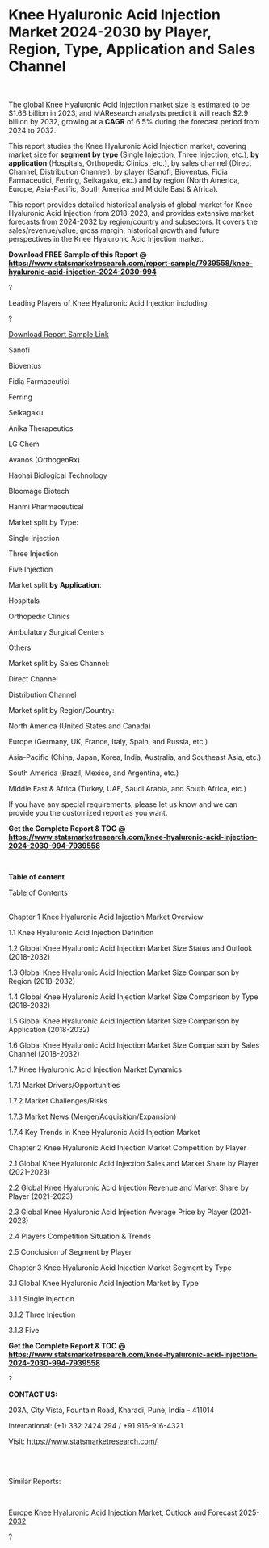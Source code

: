 <h1>Knee Hyaluronic Acid Injection Market 2024-2030 by Player, Region, Type, Application and Sales Channel</h1><br/><p>The global Knee Hyaluronic Acid Injection market size is estimated to be $1.66 billion in 2023, and MAResearch analysts predict it will reach $2.9 billion by 2032, growing at a <strong>CAGR</strong> of 6.5% during the forecast period from 2024 to 2032.</p>
 
 
 
 <p>This report studies the Knee Hyaluronic Acid Injection market, covering market size for <strong>segment by type</strong> (Single Injection, Three Injection, etc.), <strong>by application</strong> (Hospitals, Orthopedic Clinics, etc.), by sales channel (Direct Channel, Distribution Channel), by player (Sanofi, Bioventus, Fidia Farmaceutici, Ferring, Seikagaku, etc.) and by region (North America, Europe, Asia-Pacific, South America and Middle East & Africa).</p>
 
 
 
 <p>This report provides detailed historical analysis of global market for Knee Hyaluronic Acid Injection from 2018-2023, and provides extensive market forecasts from 2024-2032 by region/country and subsectors. It covers the sales/revenue/value, gross margin, historical growth and future perspectives in the Knee Hyaluronic Acid Injection market.</p>
 
 
 
 <div><b>Download FREE Sample of this Report @ <a href="https://www.statsmarketresearch.com/download-free-sample/7939558/knee-hyaluronic-acid-injection-2024-2030-994">https://www.statsmarketresearch.com/report-sample/7939558/knee-hyaluronic-acid-injection-2024-2030-994</a></b></div>
 
 
 
 <p>? </p>
 
 
 
 <p>Leading Players of Knee Hyaluronic Acid Injection including:</p>
 
 
 
 <p>? </p>
 
 
 
 <p><a href="https://www.statsmarketresearch.com/download-free-sample/7939558/knee-hyaluronic-acid-injection-2024-2030-994">Download Report Sample Link</a></p>
 
 
 
 <p>Sanofi</p>
 
 
 
 <p>Bioventus</p>
 
 
 
 <p>Fidia Farmaceutici</p>
 
 
 
 <p>Ferring</p>
 
 
 
 <p>Seikagaku</p>
 
 
 
 <p>Anika Therapeutics</p>
 
 
 
 <p>LG Chem</p>
 
 
 
 <p>Avanos (OrthogenRx)</p>
 
 
 
 <p>Haohai Biological Technology</p>
 
 
 
 <p>Bloomage Biotech</p>
 
 
 
 <p>Hanmi Pharmaceutical</p>
 
 
 
 <p>Market split by Type:</p>
 
 
 
 <p>Single Injection</p>
 
 
 
 <p>Three Injection</p>
 
 
 
 <p>Five Injection</p>
 
 
 
 <p>Market split <strong>by Application</strong>:</p>
 
 
 
 <p>Hospitals</p>
 
 
 
 <p>Orthopedic Clinics</p>
 
 
 
 <p>Ambulatory Surgical Centers</p>
 
 
 
 <p>Others</p>
 
 
 
 <p>Market split by Sales Channel:</p>
 
 
 
 <p>Direct Channel</p>
 
 
 
 <p>Distribution Channel</p>
 
 
 
 <p>Market split by Region/Country:</p>
 
 
 
 <p>North America (United States and Canada)</p>
 
 
 
 <p>Europe (Germany, UK, France, Italy, Spain, and Russia, etc.)</p>
 
 
 
 <p>Asia-Pacific (China, Japan, Korea, India, Australia, and Southeast Asia, etc.)</p>
 
 
 
 <p>South America (Brazil, Mexico, and Argentina, etc.)</p>
 
 
 
 <p>Middle East & Africa (Turkey, UAE, Saudi Arabia, and South Africa, etc.)</p>
 
 
 
 <p>If you have any special requirements, please let us know and we can provide you the customized report as you want.</p>
 
 
 
 <div><b>Get the Complete Report & TOC @ <a href="https://www.statsmarketresearch.com/knee-hyaluronic-acid-injection-2024-2030-994-7939558">https://www.statsmarketresearch.com/knee-hyaluronic-acid-injection-2024-2030-994-7939558</a></b></div>
 
 
 
 <p><br />
 
 <b>Table of content</b></p>
 
 
 
 <p>Table of Contents<br />
 
 <br />
 
 Chapter 1 Knee Hyaluronic Acid Injection Market Overview<br />
 
 1.1 Knee Hyaluronic Acid Injection Definition<br />
 
 1.2 Global Knee Hyaluronic Acid Injection Market Size Status and Outlook (2018-2032)<br />
 
 1.3 Global Knee Hyaluronic Acid Injection Market Size Comparison by Region (2018-2032)<br />
 
 1.4 Global Knee Hyaluronic Acid Injection Market Size Comparison by Type (2018-2032)<br />
 
 1.5 Global Knee Hyaluronic Acid Injection Market Size Comparison by Application (2018-2032)<br />
 
 1.6 Global Knee Hyaluronic Acid Injection Market Size Comparison by Sales Channel (2018-2032)<br />
 
 1.7 Knee Hyaluronic Acid Injection Market Dynamics<br />
 
 1.7.1 Market Drivers/Opportunities<br />
 
 1.7.2 Market Challenges/Risks<br />
 
 1.7.3 Market News (Merger/Acquisition/Expansion)<br />
 
 1.7.4 Key Trends in Knee Hyaluronic Acid Injection Market<br />
 
 Chapter 2 Knee Hyaluronic Acid Injection Market Competition by Player<br />
 
 2.1 Global Knee Hyaluronic Acid Injection Sales and Market Share by Player (2021-2023)<br />
 
 2.2 Global Knee Hyaluronic Acid Injection Revenue and Market Share by Player (2021-2023)<br />
 
 2.3 Global Knee Hyaluronic Acid Injection Average Price by Player (2021-2023)<br />
 
 2.4 Players Competition Situation & Trends<br />
 
 2.5 Conclusion of Segment by Player<br />
 
 Chapter 3 Knee Hyaluronic Acid Injection Market Segment by Type<br />
 
 3.1 Global Knee Hyaluronic Acid Injection Market by Type<br />
 
 3.1.1 Single Injection<br />
 
 3.1.2 Three Injection<br />
 
 3.1.3 Five</p>
 
 
 
 <div><b>Get the Complete Report & TOC @ <a href="https://www.statsmarketresearch.com/knee-hyaluronic-acid-injection-2024-2030-994-7939558">https://www.statsmarketresearch.com/knee-hyaluronic-acid-injection-2024-2030-994-7939558</a></b></div>
 
 
 
 <p>? </p>
 
 
 
 <p><b>CONTACT US:</b><br />
 
 203A, City Vista, Fountain Road, Kharadi, Pune, India - 411014<br />
 
 International: (+1) 332 2424 294 / +91 916-916-4321<br />
 
 Visit: <a href="https://www.statsmarketresearch.com/">https://www.statsmarketresearch.com/</a><br />
 
 <br />
 
 <br />
 
 Similar Reports:<br />
 
 <br />
 
 <a href="https://www.statsmarketresearch.com/europe-knee-hyaluronic-acid-injection-forecast-2025-2032-689-8030368">Europe Knee Hyaluronic Acid Injection Market, Outlook and Forecast 2025-2032</a><br />
 
 ? </p>